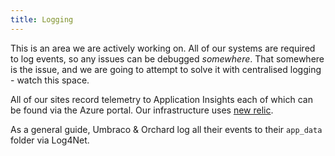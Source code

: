 ```yaml
---
title: Logging
---
```


This is an area we are actively working on. All of our systems are required to log events, so any issues can be debugged _somewhere_. That somewhere is the issue, and we are going to attempt to solve it with centralised logging - watch this space.

All of our sites record telemetry to Application Insights each of which can be found via the Azure portal. Our infrastructure uses [new relic](https://rpm.newrelic.com/api/v1/partners/800/sso?token=gsepDnjnPLsGAAPbseTIfnVVoShEUPgZcSkWmOE&timestamp=1511448634&subscription_id=78e49f08-9bdc-4b66-b2f0-8df340ef310d&resource_name=TheLeadAgency).

As a general guide, Umbraco & Orchard log all their events to their `app_data` folder via Log4Net.